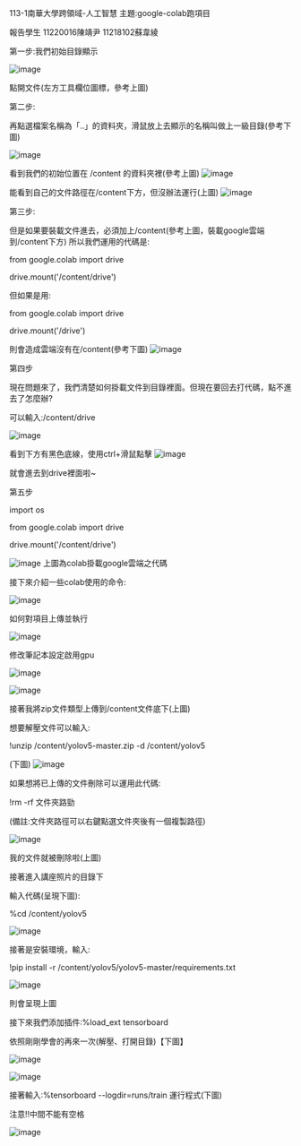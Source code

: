 113-1南華大學跨領域-人工智慧
主題:google-colab跑項目

報告學生
11220016陳靖尹
11218102蘇韋綾

第一步:我們初始目錄顯示

![image](https://github.com/user-attachments/assets/9fc05739-4601-47b7-bb85-464358dae454)

點開文件(左方工具欄位圖標，參考上圖)

第二步: 

再點選檔案名稱為「..」的資料夾，滑鼠放上去顯示的名稱叫做上一級目錄(參考下圖)

![image](https://github.com/user-attachments/assets/2d6652e4-ec59-4774-9fc9-67e918b350c8)

看到我們的初始位置在 /content 的資料夾裡(參考上圖)
![image](https://github.com/user-attachments/assets/6368176e-13a9-4410-87ab-d5d3d7c91a02)

能看到自己的文件路徑在/content下方，但沒辦法運行(上圖)
![image](https://github.com/user-attachments/assets/e21a2204-bbf0-40bf-92c7-d92c487fd7c9)

第三步:

但是如果要裝載文件進去，必須加上/content(參考上圖，裝載google雲端到/content下方)
所以我們運用的代碼是:

from google.colab import drive 

drive.mount('/content/drive') 

但如果是用:

from google.colab import drive 

drive.mount('/drive') 

則會造成雲端沒有在/content(參考下圖)
![image](https://github.com/user-attachments/assets/9117d3b4-6ed8-49b9-ac06-48ca11d8c022)

第四步

現在問題來了，我們清楚如何掛載文件到目錄裡面。但現在要回去打代碼，點不進去了怎麼辦?

可以輸入:/content/drive

![image](https://github.com/user-attachments/assets/f77018c1-09e8-4de0-b64e-5f1da0889f58)

看到下方有黑色底線，使用ctrl+滑鼠點擊
![image](https://github.com/user-attachments/assets/690666cb-3efd-40e9-bab2-01aa900fcd0c)

就會進去到drive裡面啦~

第五步

import os

from google.colab import drive

drive.mount('/content/drive')

![image](https://github.com/user-attachments/assets/e47fcc58-a786-490d-84e6-47770fa607c9)
上圖為colab掛載google雲端之代碼

接下來介紹一些colab使用的命令:

![image](https://github.com/user-attachments/assets/e7cc83fd-90d3-47b3-a044-05c4a991103d)

如何對項目上傳並執行

![image](https://github.com/user-attachments/assets/8e900676-0abb-42d9-8539-168f32a7e3f3)

修改筆記本設定啟用gpu

![image](https://github.com/user-attachments/assets/9d99d76a-1f42-435c-a5ac-33ece8fefe67)

![image](https://github.com/user-attachments/assets/b1ff1a6b-d7e2-4224-88a5-b9c3aa09d29e)


接著我將zip文件類型上傳到/content文件底下(上圖)

想要解壓文件可以輸入:

!unzip /content/yolov5-master.zip -d /content/yolov5

(下圖)
![image](https://github.com/user-attachments/assets/c333b4c0-41f3-4505-972f-a479ce24050a)



如果想將已上傳的文件刪除可以運用此代碼:

!rm -rf 文件夾路勁

(備註:文件夾路徑可以右鍵點選文件夾後有一個複製路徑)

![image](https://github.com/user-attachments/assets/f103ce52-5779-4bfe-b657-66b8dc91c2f0)

我的文件就被刪除啦(上圖)

接著進入講座照片的目錄下

輸入代碼(呈現下圖):

%cd /content/yolov5

![image](https://github.com/user-attachments/assets/9d3598f7-1ec0-444d-82db-b2e56427669c)

接著是安裝環境，輸入:

!pip install -r /content/yolov5/yolov5-master/requirements.txt

![image](https://github.com/user-attachments/assets/481ad48d-2ab3-448b-a5bb-f68ae17d8fac)

則會呈現上圖

接下來我們添加插件:%load_ext tensorboard

依照剛剛學會的再來一次(解壓、打開目錄)【下圖】

![image](https://github.com/user-attachments/assets/c5f69f02-b95f-4fb1-ad9d-a505ed5eafe5)

![image](https://github.com/user-attachments/assets/128fdf3b-b8c3-4d64-883e-8b4974e122a1)

接著輸入:%tensorboard --logdir=runs/train 運行程式(下圖)

注意!!中間不能有空格

![image](https://github.com/user-attachments/assets/ebeaeedc-05fa-4a43-bcb5-298391db6734)







